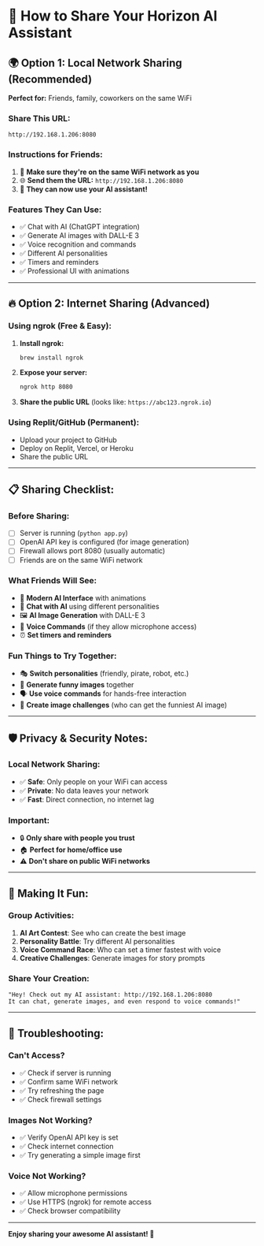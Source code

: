 # 🚀 How to Share Your Horizon AI Assistant

## 🌍 **Option 1: Local Network Sharing (Recommended)**

**Perfect for:** Friends, family, coworkers on the same WiFi

### **Share This URL:**
```
http://192.168.1.206:8080
```

### **Instructions for Friends:**
1. 📱 **Make sure they're on the same WiFi network as you**
2. 🌐 **Send them the URL:** `http://192.168.1.206:8080`
3. 🎉 **They can now use your AI assistant!**

### **Features They Can Use:**
- ✅ Chat with AI (ChatGPT integration)
- ✅ Generate AI images with DALL-E 3
- ✅ Voice recognition and commands
- ✅ Different AI personalities
- ✅ Timers and reminders
- ✅ Professional UI with animations

---

## 🔥 **Option 2: Internet Sharing (Advanced)**

### **Using ngrok (Free & Easy):**

1. **Install ngrok:**
   ```bash
   brew install ngrok
   ```

2. **Expose your server:**
   ```bash
   ngrok http 8080
   ```

3. **Share the public URL** (looks like: `https://abc123.ngrok.io`)

### **Using Replit/GitHub (Permanent):**
- Upload your project to GitHub
- Deploy on Replit, Vercel, or Heroku
- Share the public URL

---

## 📋 **Sharing Checklist:**

### **Before Sharing:**
- [ ] Server is running (`python app.py`)
- [ ] OpenAI API key is configured (for image generation)
- [ ] Firewall allows port 8080 (usually automatic)
- [ ] Friends are on the same WiFi network

### **What Friends Will See:**
- 🎨 **Modern AI Interface** with animations
- 💬 **Chat with AI** using different personalities
- 🖼️ **AI Image Generation** with DALL-E 3
- 🎤 **Voice Commands** (if they allow microphone access)
- ⏰ **Set timers and reminders**

### **Fun Things to Try Together:**
- 🎭 **Switch personalities** (friendly, pirate, robot, etc.)
- 🎨 **Generate funny images** together
- 🗣️ **Use voice commands** for hands-free interaction
- 📸 **Create image challenges** (who can get the funniest AI image)

---

## 🛡️ **Privacy & Security Notes:**

### **Local Network Sharing:**
- ✅ **Safe**: Only people on your WiFi can access
- ✅ **Private**: No data leaves your network
- ✅ **Fast**: Direct connection, no internet lag

### **Important:**
- 🔒 **Only share with people you trust**
- 🏠 **Perfect for home/office use**
- ⚠️ **Don't share on public WiFi networks**

---

## 🎉 **Making It Fun:**

### **Group Activities:**
1. **AI Art Contest**: See who can create the best image
2. **Personality Battle**: Try different AI personalities
3. **Voice Command Race**: Who can set a timer fastest with voice
4. **Creative Challenges**: Generate images for story prompts

### **Share Your Creation:**
```
"Hey! Check out my AI assistant: http://192.168.1.206:8080
It can chat, generate images, and even respond to voice commands!"
```

---

## 🔧 **Troubleshooting:**

### **Can't Access?**
- ✅ Check if server is running
- ✅ Confirm same WiFi network
- ✅ Try refreshing the page
- ✅ Check firewall settings

### **Images Not Working?**
- ✅ Verify OpenAI API key is set
- ✅ Check internet connection
- ✅ Try generating a simple image first

### **Voice Not Working?**
- ✅ Allow microphone permissions
- ✅ Use HTTPS (ngrok) for remote access
- ✅ Check browser compatibility

---

**Enjoy sharing your awesome AI assistant! 🚀**
